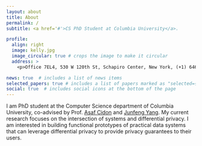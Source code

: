 ```yaml
---
layout: about
title: About
permalink: /
subtitle: <a href='#'>CS PhD Student at Columbia University</a>.

profile:
  align: right
  image: kelly.jpg
  image_circular: true # crops the image to make it circular
  address: >
    <p>Office 7EL4, 530 W 120th St, Schapiro Center, New York, (+1) 6462869074, kelkost(at)cs.columbia.edu</p>

news: true  # includes a list of news items
selected_papers: true # includes a list of papers marked as "selected={true}"
social: true  # includes social icons at the bottom of the page
---
```


I am PhD student at the Computer Science department of Columbia University, co-advised by Prof. <a href="https://www.asafcidon.com/" target="_blank">Asaf Cidon</a> and <a href="http://www.cs.columbia.edu/~junfeng/" target="_blank">Junfeng Yang</a>.
My current research focuses on the intersection of systems and differential privacy. I am interested in building functional prototypes of practical data systems that can leverage differential privacy to provide privacy guarantees to their users.

<!-- 
Put your address / P.O. box / other info right below your picture. You can also disable any these elements by editing `profile` property of the YAML header of your `_pages/about.md`. Edit `_bibliography/papers.bib` and Jekyll will render your [publications page](/al-folio/publications/) automatically.

Link to your social media connections, too. This theme is set up to use [Font Awesome icons](http://fortawesome.github.io/Font-Awesome/) and [Academicons](https://jpswalsh.github.io/academicons/), like the ones below. Add your Facebook, Twitter, LinkedIn, Google Scholar, or just disable all of them. -->
